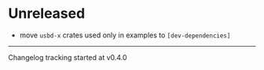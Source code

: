 # Unreleased

- move `usbd-x` crates used only in examples to `[dev-dependencies]`

---

Changelog tracking started at v0.4.0
